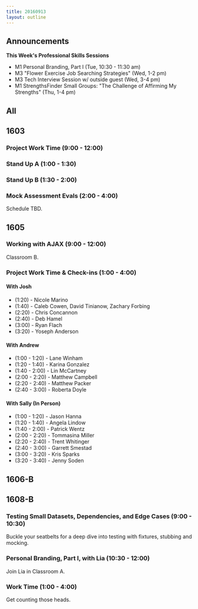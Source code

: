 ```yaml
---
title: 20160913
layout: outline
---
```


## Announcements
**This Week's Professional Skills Sessions**

* M1 Personal Branding, Part I (Tue, 10:30 - 11:30 am)
* M3 "Flower Exercise Job Searching Strategies" (Wed, 1-2 pm)
* M3 Tech Interview Session w/ outside guest (Wed, 3-4 pm)
* M1 StrengthsFinder Small Groups: "The Challenge of Affirming My Strengths" (Thu, 1-4 pm)

## All

## 1603

### Project Work Time (9:00 - 12:00)

### Stand Up A (1:00 - 1:30)

### Stand Up B (1:30 - 2:00)

### Mock Assessment Evals (2:00 - 4:00)

Schedule TBD.


## 1605

### Working with AJAX (9:00 - 12:00)

Classroom B.

### Project Work Time & Check-ins (1:00 - 4:00)

#### With Josh

* (1:20) - Nicole Marino
* (1:40) - Caleb Cowen, David Tinianow, Zachary Forbing
* (2:20) - Chris Concannon
* (2:40) - Deb Hamel
* (3:00) - Ryan Flach
* (3:20) - Yoseph Anderson

#### With Andrew

* (1:00 - 1:20) - Lane Winham
* (1:20 - 1:40) - Karina Gonzalez
* (1:40 - 2:00) - Lin McCartney
* (2:00 - 2:20) - Matthew Campbell
* (2:20 - 2:40) - Matthew Packer
* (2:40 - 3:00) - Roberta Doyle

#### With Sally (In Person)

* (1:00 - 1:20) - Jason Hanna
* (1:20 - 1:40) - Angela Lindow
* (1:40 - 2:00) - Patrick Wentz
* (2:00 - 2:20) - Tommasina Miller
* (2:20 - 2:40) - Trent Whitinger
* (2:40 - 3:00) - Garrett Smestad
* (3:00 - 3:20) - Kris Sparks
* (3:20 - 3:40) - Jenny Soden

## 1606-B


## 1608-B
### Testing Small Datasets, Dependencies, and Edge Cases (9:00 - 10:30)

Buckle your seatbelts for a deep dive into testing with fixtures, stubbing and mocking.

### Personal Branding, Part I, with Lia (10:30 - 12:00)

Join Lia in Classroom A.

### Work Time (1:00 - 4:00)

Get counting those heads.
